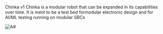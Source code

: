 Chinka v1
Chinka is a modular robot that can be expanded in its capabilities over time. It is ment to be a test bed formodular electronic design and for AI/ML testing running on modular SBCs   


![A](https://github.com/Prabal1902/Chinka-modular-robot/assets/63349841/d861de42-7434-4e78-ac80-ec2537e5f6bc)# 

